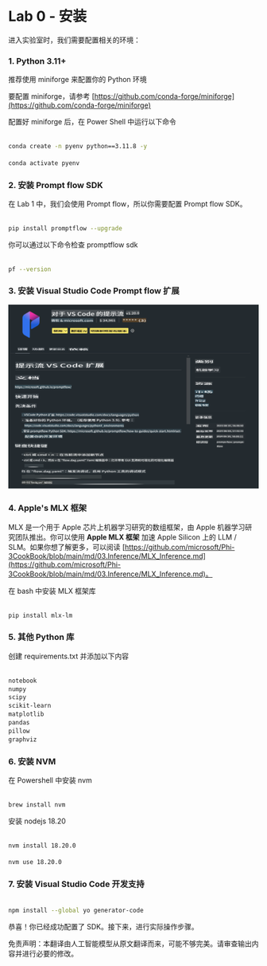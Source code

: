 # **Lab 0 - 安装**

进入实验室时，我们需要配置相关的环境：

### **1. Python 3.11+**

推荐使用 miniforge 来配置你的 Python 环境

要配置 miniforge，请参考 [https://github.com/conda-forge/miniforge](https://github.com/conda-forge/miniforge)

配置好 miniforge 后，在 Power Shell 中运行以下命令

```bash

conda create -n pyenv python==3.11.8 -y

conda activate pyenv

```

### **2. 安装 Prompt flow SDK**

在 Lab 1 中，我们会使用 Prompt flow，所以你需要配置 Prompt flow SDK。

```bash

pip install promptflow --upgrade

```

你可以通过以下命令检查 promptflow sdk

```bash

pf --version

```

### **3. 安装 Visual Studio Code Prompt flow 扩展**

![pf](../../../../../../../translated_images/pf_ext.2830ee3df27421bce4a776ce6474a025c28f3886dac2272d60b70572a9a87040.zh.png)

### **4. Apple's MLX 框架**

MLX 是一个用于 Apple 芯片上机器学习研究的数组框架，由 Apple 机器学习研究团队推出。你可以使用 **Apple MLX 框架** 加速 Apple Silicon 上的 LLM / SLM。如果你想了解更多，可以阅读 [https://github.com/microsoft/Phi-3CookBook/blob/main/md/03.Inference/MLX_Inference.md](https://github.com/microsoft/Phi-3CookBook/blob/main/md/03.Inference/MLX_Inference.md)。

在 bash 中安装 MLX 框架库

```bash

pip install mlx-lm

```

### **5. 其他 Python 库**

创建 requirements.txt 并添加以下内容

```txt

notebook
numpy 
scipy 
scikit-learn 
matplotlib 
pandas 
pillow 
graphviz

```

### **6. 安装 NVM**

在 Powershell 中安装 nvm

```bash

brew install nvm

```

安装 nodejs 18.20

```bash

nvm install 18.20.0

nvm use 18.20.0

```

### **7. 安装 Visual Studio Code 开发支持**

```bash

npm install --global yo generator-code

```

恭喜！你已经成功配置了 SDK。接下来，进行实际操作步骤。

免责声明：本翻译由人工智能模型从原文翻译而来，可能不够完美。请审查输出内容并进行必要的修改。